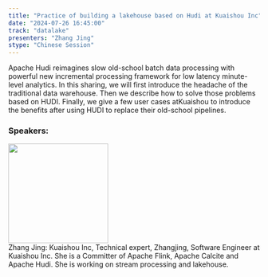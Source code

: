 ```yaml
---
title: "Practice of building a lakehouse based on Hudi at Kuaishou Inc"
date: "2024-07-26 16:45:00" 
track: "datalake"
presenters: "Zhang Jing"
stype: "Chinese Session"
---
```

Apache Hudi reimagines slow old-school batch data processing with powerful new incremental processing framework for low latency minute-level analytics.
In this sharing, we will first introduce the headache of the traditional data warehouse. Then we describe how to solve those problems based on HUDI. Finally, we give a few user cases atKuaishou to introduce the benefits after using HUDI to replace their old-school pipelines.
 ### Speakers: 
 <img src="https://sessionize.com/image/490f-400o400o1-ViVCCHFKjxTyepvPTuMv7L.jpg" width="200" /><br>Zhang Jing: Kuaishou Inc, Technical expert, Zhangjing, Software Engineer at Kuaishou Inc. She is a Committer of Apache Flink, Apache Calcite and Apache Hudi. She is working on stream processing and lakehouse.
 <br><br>